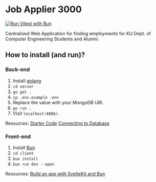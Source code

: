 # Job Applier 3000

[![Run Vitest with Bun](https://github.com/lnwdevelopers007/job-applier-3000/actions/workflows/vitest.yaml/badge.svg)](https://github.com/lnwdevelopers007/job-applier-3000/actions/workflows/vitest.yaml)

Centralised Web Application for finding employments for
KU Dept. of Computer Engineering Students and Alumni.

## How to install (and run)?

### Back-end

1. Install [golang](https://go.dev/)
1. `cd server`
1. `go get .`
1. `cp .env.example .env`
1. Replace the value with your MongoDB URI.
1. `go run .`
1. Visit `localhost:8080/`.

Resources:
[Starter Code](https://go.dev/doc/tutorial/web-service-gin)
[Connecting to Database](https://www.slingacademy.com/article/securely-storing-secrets-with-environment-variables-in-go/)

### Front-end

1. Install [Bun](https://bun.sh)
1. `cd client`
1. `bun install`
1. `bun run dev --open`

Resources:
[Build an app with SvelteKit and Bun](https://bun.com/guides/ecosystem/sveltekit)
